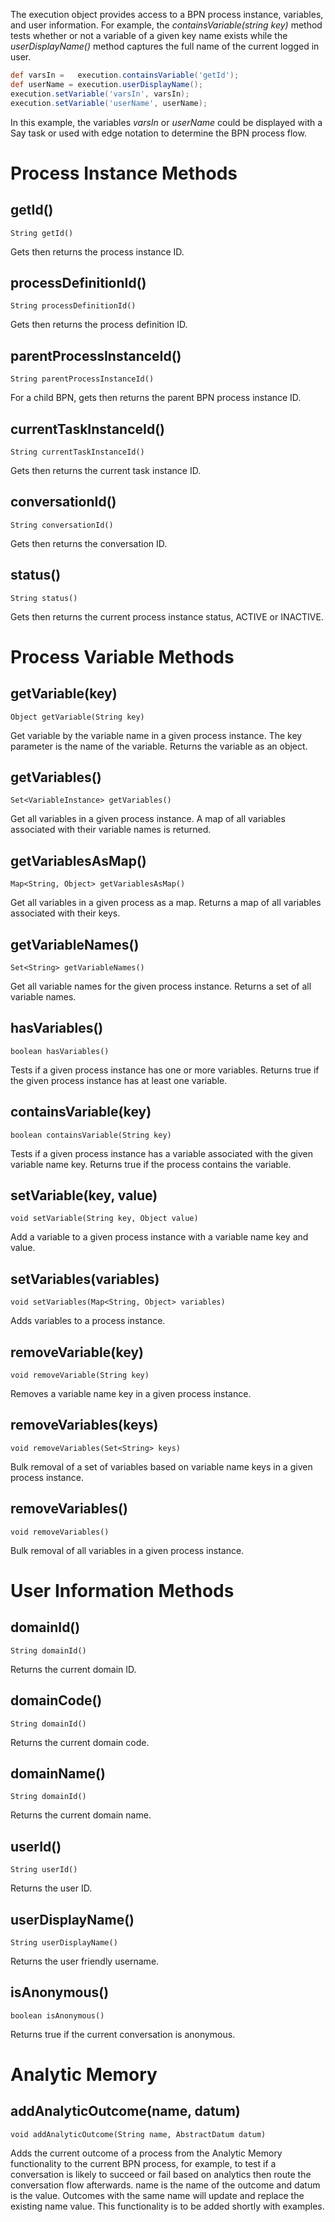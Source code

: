 The execution object provides access to a BPN process instance, variables, and user information. For example, the *containsVariable(string key)* method tests whether or not a variable of a given key name exists while the *userDisplayName()* method captures the full name of the current logged in user.
``` groovy
def varsIn =   execution.containsVariable('getId');
def userName = execution.userDisplayName();
execution.setVariable('varsIn', varsIn);
execution.setVariable('userName', userName);
```
In this example, the variables *varsIn* or *userName* could be displayed with a Say task or used with edge notation to determine the BPN process flow.
# Process Instance Methods
## getId()
    String getId()
Gets then returns the process instance ID.
## processDefinitionId()
    String processDefinitionId()
Gets then returns the process definition ID.
## parentProcessInstanceId()
    String parentProcessInstanceId()
For a child BPN, gets then returns the parent BPN process instance ID.
## currentTaskInstanceId()
    String currentTaskInstanceId()
Gets then returns the current task instance ID.
## conversationId()
    String conversationId()
Gets then returns the conversation ID.
## status()
    String status()
Gets then returns the current process instance status, ACTIVE or INACTIVE.
# Process Variable Methods
## getVariable(key)
    Object getVariable(String key)
Get variable by the variable name in a given process instance. The key parameter is the name of the variable. Returns the variable as an object.
## getVariables()
    Set<VariableInstance> getVariables()
Get all variables in a given process instance. A map of all variables associated with their variable names is returned.
## getVariablesAsMap()
    Map<String, Object> getVariablesAsMap()
Get all variables in a given process as a map. Returns a map of all variables associated with their keys.
## getVariableNames()
    Set<String> getVariableNames()
Get all variable names for the given process instance. Returns a set of all variable names.
## hasVariables()
    boolean hasVariables()
Tests if a given process instance has one or more variables. Returns true if the given process instance has at least one variable.
## containsVariable(key)
    boolean containsVariable(String key)
Tests if a given process instance has a variable associated with the given variable name key. Returns true if the process contains the variable.
## setVariable(key, value)
    void setVariable(String key, Object value)
Add a variable to a given process instance with a variable name key and value.
## setVariables(variables)
    void setVariables(Map<String, Object> variables)
Adds variables to a process instance.
## removeVariable(key)
    void removeVariable(String key)
Removes a variable name key in a given process instance.
## removeVariables(keys)
    void removeVariables(Set<String> keys)
Bulk removal of a set of variables based on variable name keys in a given process instance.
## removeVariables()
    void removeVariables()
Bulk removal of all variables in a given process instance.
# User Information Methods
## domainId()
    String domainId()
Returns the current domain ID.
## domainCode()
    String domainId()
Returns the current domain code.
## domainName()
    String domainId()
Returns the current domain name.
## userId()
    String userId()
Returns the user ID.
## userDisplayName()
    String userDisplayName()
Returns the user friendly username.
## isAnonymous()
    boolean isAnonymous()
Returns true if the current conversation is anonymous.
# Analytic Memory
## addAnalyticOutcome(name, datum)
    void addAnalyticOutcome(String name, AbstractDatum datum)
Adds the current outcome of a process from the Analytic Memory functionality to the current BPN process, for example, to test if a conversation is likely to succeed or fail based on analytics then route the conversation flow afterwards. name is the name of the outcome and datum is the value. Outcomes with the same name will update and replace the existing name value.
This functionality is to be added shortly with examples.
